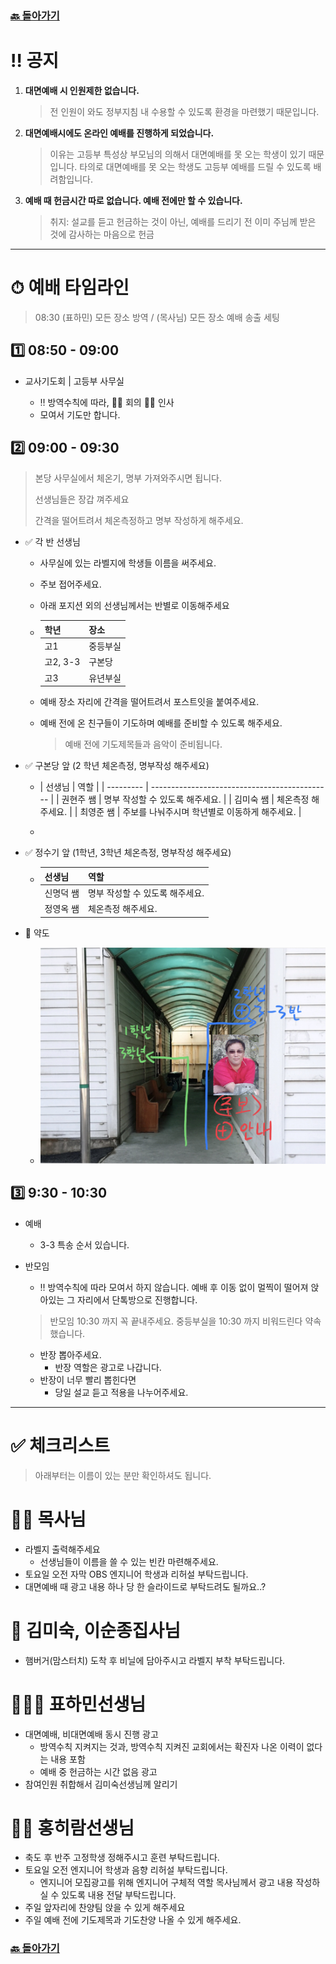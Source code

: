 ### [🔙 돌아가기](https://pyohamen.github.io/README.html)

# ‼️ 공지

1. **대면예배 시 인원제한 없습니다.**

   > 전 인원이 와도 정부지침 내 수용할 수 있도록 환경을 마련했기 때문입니다.

2. **대면예배시에도 온라인 예배를 진행하게 되었습니다.**

   > 이유는 고등부 특성상 부모님의 의해서 대면예배를 못 오는 학생이 있기 때문입니다. 타의로 대면예배를 못 오는 학생도 고등부 예배를 드릴 수 있도록 배려함입니다.

3. **예배 때 헌금시간 따로 없습니다. 예배 전에만 할 수 있습니다.**

   > 취지: 설교를 듣고 헌금하는 것이 아닌, 예배를 드리기 전 이미 주님께 받은 것에 감사하는 마음으로 헌금

---



# ⏱ 예배 타임라인

> 08:30 (표하민) 모든 장소 방역 / (목사님) 모든 장소 예배 송출 세팅

## 1️⃣ 08:50 - 09:00

- 교사기도회 | 고등부 사무실

  - ‼️ 방역수칙에 따라, 🙅‍♂️ 회의 🙅‍♂️ 인사
  - 모여서 기도만 합니다.
  
  

## 2️⃣ 09:00 - 09:30

> 본당 사무실에서 체온기, 명부 가져와주시면 됩니다.
>
> 선생님들은 장갑 껴주세요
>
> 간격을 떨어트려서  체온측정하고 명부 작성하게 해주세요.

- ✅ 각 반 선생님

  - 사무실에 있는 라벨지에 학생들 이름을 써주세요.

  - 주보 접어주세요.

  - 아래 포지션 외의 선생님께서는 반별로 이동해주세요

  - | 학년     | 장소     |
    | -------- | -------- |
    | 고1      | 중등부실 |
    | 고2, 3-3 | 구본당   |
    | 고3      | 유년부실 |

  - 예배 장소 자리에 간격을 떨어트려서 포스트잇을 붙여주세요.

  - 예배 전에 온 친구들이 기도하며 예배를 준비할 수 있도록 해주세요.

    > 예배 전에 기도제목들과 음악이 준비됩니다.

  

- ✅  구본당 앞 (2 학년 체온측정, 명부작성 해주세요)

  - | 선생님    | 역할                                          |
  | --------- | --------------------------------------------- |
    | 권현주 쌤 | 명부 작성할 수 있도록 해주세요.               |
  | 김미숙 쌤 | 체온측정 해주세요.                            |
    | 최영준 쌤 | 주보를 나눠주시며 학년별로 이동하게 해주세요. |
  
  - 

    
  
- ✅ 정수기 앞 (1학년, 3학년 체온측정, 명부작성 해주세요)

  - | 선생님    | 역할                            |
    | --------- | ------------------------------- |
    | 신명덕 쌤 | 명부 작성할 수 있도록 해주세요. |
    | 정영옥 쌤 | 체온측정 해주세요.              |




- 📸 약도
  - ![choi](img/choi.jpg)





## 3️⃣ 9:30 - 10:30

- 예배

  - 3-3 특송 순서 있습니다.

- 반모임

  - ‼️ 방역수칙에 따라 모여서 하지 않습니다. 예배 후 이동 없이 멀찍이 떨어져 앉아있는 그 자리에서 단톡방으로 진행합니다.

  > 반모임 10:30 까지 꼭 끝내주세요. 중등부실을 10:30 까지 비워드린다 약속했습니다.

  - 반장 뽑아주세요.
    - 반장 역할은 광고로 나갑니다.
  - 반장이 너무 빨리 뽑힌다면
    - 당일 설교 듣고 적용을 나누어주세요.



---



# ✅ 체크리스트

> 아래부터는 이름이 있는 분만 확인하셔도 됩니다.



# 👨‍💼 목사님

- 라벨지 출력해주세요
  - 선생님들이 이름을 쓸 수 있는 빈칸 마련해주세요.
- 토요일 오전 자막 OBS 엔지니어 학생과 리허설 부탁드립니다.
- 대면예배 때 광고 내용 하나 당 한 슬라이드로 부탁드려도 될까요..?



# 🙏 김미숙, 이순종집사님

- 햄버거(맘스터치) 도착 후 비닐에 담아주시고 라벨지 부착 부탁드립니다.



# 🧑🏻‍💻 표하민선생님

- 대면예배, 비대면예배 동시 진행 광고
  - 방역수칙 지켜지는 것과, 방역수칙 지켜진 교회에서는 확진자 나온 이력이 없다는 내용 포함
  - 예배 중 헌금하는 시간 없음 광고
- 참여인원 취합해서 김미숙선생님께 알리기



# 👨‍🏫 홍히람선생님

- 축도 후 반주 고정학생 정해주시고 훈련 부탁드립니다.
- 토요일 오전 엔지니어 학생과 음향 리허설 부탁드립니다.
  - 엔지니어 모집광고를 위해 엔지니어 구체적 역할 목사님께서 광고 내용 작성하실 수 있도록 내용 전달 부탁드립니다.
- 주일 앞자리에 찬양팀 앉을 수 있게 해주세요
- 주일 예배 전에 기도제목과 기도찬양 나올 수 있게 해주세요.



### [🔙 돌아가기](https://pyohamen.github.io/README.html)

